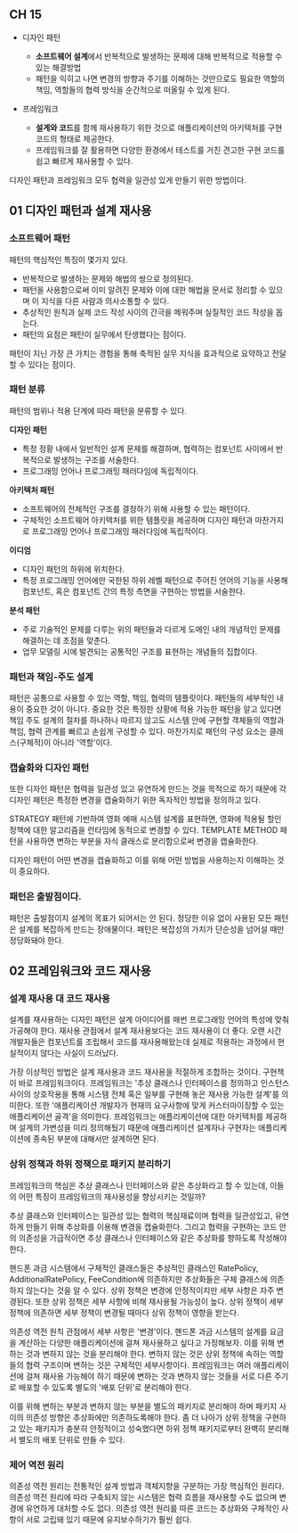 ## CH 15

- 디자인 패턴
    - **소프트웨어 설계**에서 반복적으로 발생하는 문제에 대해 반복적으로 적용할 수 있는 해결방법
    - 패턴을 익히고 나면 변경의 방향과 주기를 이해하는 것만으로도 필요한 역할의 책임, 역할들의 협력 방식을 순간적으로 떠올릴 수 있게 된다.

- 프레임워크
    - **설계와 코드**를 함께 재사용하기 위한 것으로 애플리케이션의 아키텍처를 구현 코드의 형태로 제공한다.
    - 프레임워크를 잘 활용하면 다양한 환경에서 테스트를 거친 견고한 구현 코드를 쉽고 빠르게 재사용할 수 있다.

디자인 패턴과 프레임워크 모두 협력을 일관성 있게 만들기 위한 방법이다.

## 01 디자인 패턴과 설계 재사용

### 소프트웨어 패턴

패턴의 핵심적인 특징이 몇가지 있다.

- 반복적으로 발생하는 문제와 해법의 쌍으로 정의된다.
- 패턴을 사용함으로써 이미 알려진 문제와 이에 대한 해법을 문서로 정리할 수 있으며 이 지식을 다른 사람과 의사소통할 수 있다.
- 추상적인 원칙과 실제 코드 작성 사이의 간극을 메워주며 실질적인 코드 작성을 돕는다.
- 패턴의 요점은 패턴이 실무에서 탄생했다는 점이다.

패턴이 지닌 가장 큰 가치는 경험을 통해 축적된 실무 지식을 효과적으로 요약하고 전달할 수 있다는 점이다.

### 패턴 분류

패턴의 범위나 적용 단계에 따라 패턴을 분류할 수 있다.

**디자인 패턴**

- 특정 정황 내에서 일반적인 설계 문제를 해결하며, 협력하는 컴포넌트 사이에서 반복적으로 발생하는 구조를 서술한다.
- 프로그래밍 언어나 프로그래밍 패러다임에 독립적이다.

**아키텍처 패턴**

- 소프트웨어의 전체적인 구조를 결정하기 위해 사용할 수 있는 패턴이다.
- 구체적인 소프트웨어 아키텍처를 위한 템플릿을 제공하며 디자인 패턴과 마찬가지로 프로그래밍 언어나 프로그래밍 패러다임에 독립적이다.

**이디엄**

- 디자인 패턴의 하위에 위치한다.
- 특정 프로그래밍 언어에만 국한된 하위 레벨 패턴으로 주어진 언어의 기능을 사용해 컴포넌트, 혹은 컴포넌트 간의 특정 측면을 구현하는 방법을 서술한다.

**분석 패턴**

- 주로 기술적인 문제를 다루는 위의 패턴들과 다르게 도메인 내의 개념적인 문제를 해결하는 데 초점을 맞춘다.
- 업무 모델링 시에 발견되는 공통적인 구조를 표현하는 개념들의 집합이다.

### 패턴과 책임-주도 설계

패턴은 공통으로 사용할 수 있는 역할, 책임, 협력의 템플릿이다. 패턴들의 세부적인 내용이 중요한 것이 아니다. 중요한 것은 특정한 상황에 적용 가능한 패턴을 알고 있다면 책임 주도 설계의 절차를 하나하나 따르지 않고도 시스템 안에 구현할 객체들의 역할과 책임, 협력 관계를 빠르고 손쉽게 구성할 수 있다. 마찬가지로 패턴의 구성 요소는 클래스(구체적)이 아니라 '역할'이다.

### 캡슐화와 디자인 패턴

또한 디자인 패턴은 협력을 일관성 있고 유연하게 만드는 것을 목적으로 하기 때문에 각 디자인 패턴은 특정한 변경을 캡슐화하기 위한 독자적인 방법을 정의하고 있다.

STRATEGY 패턴에 기반하여 영화 예매 시스템 설계를 표현하면, 영화에 적용될 할인 정책에 대한 알고리즘을 런타임에 동적으로 변경할 수 있다. TEMPLATE METHOD 패턴을 사용하면 변하는 부분을 자식 클래스로 분리함으로써 변경을 캡슐화한다.

디자인 패턴이 어떤 변경을 캡슐화하고 이를 위해 어떤 방법을 사용하는지 이해하는 것이 중요하다.

### 패턴은 출발점이다.

패턴은 출발점이지 설계의 목표가 되어서는 안 된다. 정당한 이유 없이 사용된 모든 패턴은 설계를 복잡하게 만드는 장애물이다. 패턴은 복잡성의 가치가 단순성을 넘어설 때만 정당화돼야 한다.

## 02 프레임워크와 코드 재사용

### 설계 재사용 대 코드 재사용

설계를 재사용하는 디자인 패턴은 설계 아이디어를 매번 프로그래밍 언어의 특성에 맞춰 가공해야 한다. 재사용 관점에서 설계 재사용보다는 코드 재사용이 더 좋다. 오랜 시간 개발자들은 컴포넌트를 조립해서 코드를 재사용해왔는데 실제로 적용하는 과정에서 현실적이지 않다는 사실이 드러났다.

가장 이상적인 방법은 설계 재사용과 코드 재사용을 적절하게 조합하는 것이다. 구현책이 바로 프레임워크이다. 프레임워크는 '추상 클래스나 인터페이스를 정의하고 인스턴스 사이의 상호작용을 통해 시스템 전체 혹은 일부를 구현해 놓은 재사용 가능한 설계'를 의미한다. 또한 '애플리케이션 개발자가 현재의 요구사항에 맞게 커스터마이징할 수 있는 애플리케이션 골격'을 의미한다. 프레임워크는 애플리케이션에 대한 아키텍처를 제공하며 설계의 가변성을 미리 정의해뒀기 때문에 애플리케이션 설계자나 구현자는 애플리케이션에 종속된 부분에 대해서만 설계하면 된다.

### 상위 정책과 하위 정책으로 패키지 분리하기

프레임워크의 핵심은 추상 클래스나 인터페이스와 같은 추상화라고 할 수 있는데, 이들의 어떤 특징이 프레임워크의 재사용성을 향상시키는 것일까?

추상 클래스와 인터페이스는 일관성 있는 협력의 핵심재료이며 협력을 일관성있고, 유연하게 만들기 위해 추상화를 이용해 변경을 캡슐화한다. 그리고 협력을 구현하는 코드 안의 의존성을 가급적이면 추상 클래스나 인터페이스와 같은 추상화를 향하도록 작성해야 한다.

핸드폰 과금 시스템에서 구체적인 클래스들은 추상적인 클래스인 RatePolicy, AdditionalRatePolicy, FeeCondition에 의존하지만 추상화들은 구체 클래스에 의존하지 않는다는 것을 알 수 있다. 상위 정책은 변경에 안정적이지만 세부 사항은 자주 변경된다. 또한 상위 정책은 세부 사항에 비해 재사용될 가능성이 높다. 상위 정책이 세부 정책에 의존하면 세부 정책이 변경될 때마다 상위 정책이 영향을 받는다.

의존성 역전 원칙 관점에서 세부 사항은 '변경'이다. 핸드폰 과금 시스템의 설계를 요금을 계산하는 다양한 애플리케이션에 걸쳐 재사용하고 싶다고 가정해보자. 이를 위해 변하는 것과 변하지 않는 것을 분리해야 한다. 변하지 않는 것은 상위 정책에 속하는 역할들의 협력 구조이며 변하는 것은 구체적인 세부사항이다. 프레임워크는 여러 애플리케이션에 걸쳐 재사용 가능해야 하기 때문에 변하는 것과 변하지 않는 것들을 서로 다른 주기로 배포할 수 있도록 별도의 '배포 단위'로 분리해야 한다.

이를 위해 변하는 부분과 변하지 않는 부분을 별도의 패키지로 분리해야 하며 패키지 사이의 의존성 방향은 추상화에만 의존하도록해야 한다. 좀 더 나아가 상위 정책을 구현하고 있는 패키지가 충분히 안정적이고 성숙했다면 하위 정책 패키지로부터 완벽히 분리해서 별도의 배포 단위로 만들 수 있다.

### 제어 역전 원리

의존성 역전 원리는 전통적인 설계 방법과 객체지향을 구분하는 가장 핵심적인 원리다. 의존성 역전 원리에 따라 구축되지 않는 시스템은 협력 흐름을 재사용할 수도 없으며 변경에 유연하게 대처할 수도 없다. 의존성 역전 원리를 따른 코드는 추상화와 구체적인 사항이 서로 고립돼 있기 때문에 유지보수하기가 훨씬 쉽다.


